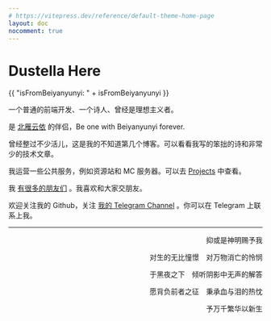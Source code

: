 ```yaml
---
# https://vitepress.dev/reference/default-theme-home-page
layout: doc
nocomment: true
---
```


<script setup>
import { onMounted, ref } from 'vue'

const isFromBeiyanyunyi = ref(false)
onMounted(()=>{
    const { referrer } = document
    isFromBeiyanyunyi.value = referrer.search("penclub.club") !==0 ||  referrer.search("beiyanyunyi.github.io") !==0
})
</script>

# Dustella Here

{{ "isFromBeiyanyunyi: " + isFromBeiyanyunyi }}

一个普通的前端开发、一个诗人、曾经是理想主义者。

是 [北雁云依](https://me.penclub.club) 的伴侣，Be one with Beiyanyunyi forever.

曾经整过不少活儿，这是我的不知道第几个博客。可以看看我写的笨拙的诗和非常少的技术文章。

我运营一些公共服务，例如资源站和 MC 服务器。可以去 [Projects](/projects) 中查看。

我 [有很多的朋友们](/links) 。我喜欢和大家交朋友。

欢迎关注我的 Github，关注 [我的 Telegram Channel](https://t.me/dailytella) 。你可以在 Telegram 上联系上我。

---

<p align="end">抑或是神明赐予我</p>

<p align="end">对生的无比憧憬　对万物消亡的怜悯  </P>

<p align="end">于黑夜之下　倾听阴影中无声的解答 </P>

<p align="end">愿背负前者之征　秉承血与泪的热忱  </P>
<p align="end">予万千繁华以新生  </P>
